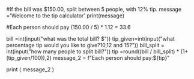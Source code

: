 #If the bill was $150.00, split between 5 people, with 12% tip. 
message ='Welcome to the tip calculator'
print(message)

#Each person should pay (150.00 / 5) * 1.12 = 33.6

bill =int(input("what was the total bill? $"))
tip_given=int(input("what percentage tip would you like to give?10,12 and 15?"))
bill_split = int(input("how many people to split bill?"))
tip =round((bill / bill_split) * (1+(tip_given/100)),2)
message_2 = f"Each person should pay:${tip}"

print ( message_2 )
